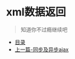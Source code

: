 # xml数据返回


> 知道你不过瘾继续吧
* [目录](../../README.md)
* [上一篇-同步及异步ajax](../../Day01-15/day-15/同步及异步ajax.md)